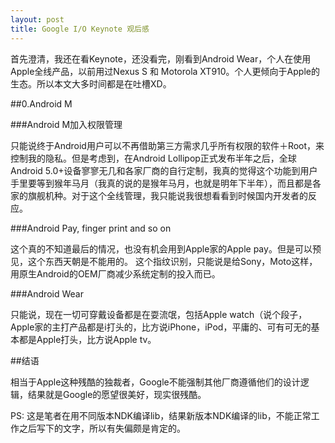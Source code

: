 ```yaml
---
layout: post
title: Google I/O Keynote 观后感
---
```

首先澄清，我还在看Keynote，还没看完，刚看到Android Wear，个人在使用Apple全线产品，以前用过Nexus S 和 Motorola XT910。个人更倾向于Apple的生态。所以本文大多时间都是在吐槽XD。

##0.Android M

###Android M加入权限管理

只能说终于Android用户可以不再借助第三方需求几乎所有权限的软件＋Root，来控制我的隐私。但是考虑到，在Android Lollipop正式发布半年之后，全球Android 5.0+设备寥寥无几和各家厂商的自行定制，我真的觉得这个功能到用户手里要等到猴年马月（我真的说的是猴年马月，也就是明年下半年），而且都是各家的旗舰机种。对于这个全线管理，我只能说我很想看看到时候国内开发者的反应。

###Android Pay, finger print and so on

这个真的不知道最后的情况，也没有机会用到Apple家的Apple pay。但是可以预见，这个东西天朝是不能用的。
这个指纹识别，只能说是给Sony，Moto这样，用原生Android的OEM厂商减少系统定制的投入而已。

###Android Wear

只能说，现在一切可穿戴设备都是在耍流氓，包括Apple watch（说个段子，Apple家的主打产品都是i打头的，比方说iPhone，iPod，平庸的、可有可无的基本都是Apple打头，比方说Apple tv。

##结语

相当于Apple这种残酷的独裁者，Google不能强制其他厂商遵循他们的设计逻辑，结果就是Google的愿望很美好，现实很残酷。

PS: 这是笔者在用不同版本NDK编译lib，结果新版本NDK编译的lib，不能正常工作之后写下的文字，所以有失偏颇是肯定的。
